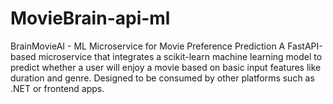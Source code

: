 # MovieBrain-api-ml
BrainMovieAI - ML Microservice for Movie Preference Prediction A FastAPI-based microservice that integrates a scikit-learn machine learning model to predict whether a user will enjoy a movie based on basic input features like duration and genre. Designed to be consumed by other platforms such as .NET or frontend apps.
